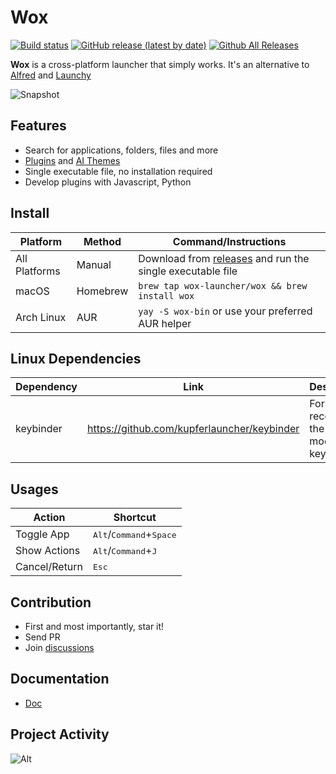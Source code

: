 Wox
===

[![Build status](https://github.com/Wox-launcher/Wox/actions/workflows/build.yml/badge.svg?branch=master)](https://github.com/Wox-launcher/Wox/actions)
[![GitHub release (latest by date)](https://img.shields.io/github/v/release/Wox-launcher/wox?include_prereleases)](https://github.com/Wox-launcher/Wox/releases)
[![Github All Releases](https://img.shields.io/github/downloads/Wox-launcher/Wox/total.svg)](https://github.com/Wox-launcher/Wox/releases)

**Wox** is a cross-platform launcher that simply works. It's an alternative to [Alfred](https://www.alfredapp.com/) and [Launchy](http://www.launchy.net/)


![Snapshot](https://raw.githubusercontent.com/Wox-launcher/Wox/master/docs/images/app.png)

Features
--------

- Search for applications, folders, files and more
- [Plugins](https://wox-launcher.github.io/Wox/#/plugin_store) and [AI Themes](https://wox-launcher.github.io/Wox/#/ai_theme)
- Single executable file, no installation required
- Develop plugins with Javascript, Python

Install
------------

| Platform | Method | Command/Instructions |
|----------|--------|----------------------|
| All Platforms | Manual | Download from [releases](https://github.com/Wox-launcher/Wox/releases) and run the single executable file |
| macOS | Homebrew | `brew tap wox-launcher/wox && brew install wox` |
| Arch Linux | AUR | `yay -S wox-bin` or use your preferred AUR helper |


Linux Dependencies
------------

| Dependency | Link| Description | Install |
|----------|--------|----------|-----------|
| keybinder|  https://github.com/kupferlauncher/keybinder | For recording the double modifier key hotkey | `apt install keybinder-3.0` |

Usages
-----

| Action | Shortcut |
|--------|----------|
| Toggle App | <kbd>Alt</kbd>/<kbd>Command</kbd>+<kbd>Space</kbd> |
| Show Actions | <kbd>Alt</kbd>/<kbd>Command</kbd>+<kbd>J</kbd> |
| Cancel/Return | <kbd>Esc</kbd> |

Contribution
------------

- First and most importantly, star it!
- Send PR
- Join [discussions](https://github.com/Wox-launcher/Wox/discussions)

Documentation
-------------

- [Doc](https://wox-launcher.github.io/Wox/#/)

Project Activity
------

![Alt](https://repobeats.axiom.co/api/embed/426a758ebe040d1931da135e5011b6c5c9058041.svg "Repobeats analytics image")
